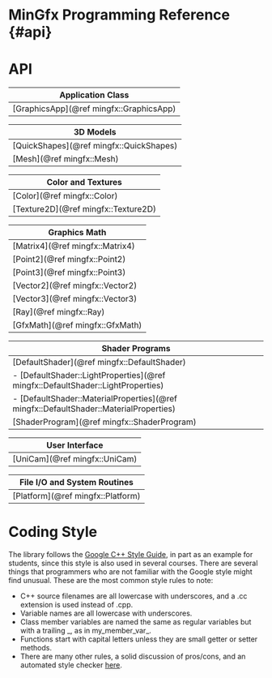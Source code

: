 MinGfx Programming Reference {#api}
==========

# API

| Application Class |
|-------------------|
| [GraphicsApp](@ref mingfx::GraphicsApp) |


| 3D Models |
|-----------|
| [QuickShapes](@ref mingfx::QuickShapes) |
| [Mesh](@ref mingfx::Mesh)               |


| Color and Textures |
|--------------------|
| [Color](@ref mingfx::Color)         |
| [Texture2D](@ref mingfx::Texture2D) |


| Graphics Math |
|---------------|
| [Matrix4](@ref mingfx::Matrix4) |
| [Point2](@ref mingfx::Point2)   |
| [Point3](@ref mingfx::Point3)   |
| [Vector2](@ref mingfx::Vector2) |
| [Vector3](@ref mingfx::Vector3) |
| [Ray](@ref mingfx::Ray)         |
| [GfxMath](@ref mingfx::GfxMath) |


| Shader Programs |
|-----------------|
| [DefaultShader](@ref mingfx::DefaultShader) |
|  - [DefaultShader::LightProperties](@ref mingfx::DefaultShader::LightProperties) |
|  - [DefaultShader::MaterialProperties](@ref mingfx::DefaultShader::MaterialProperties) |
| [ShaderProgram](@ref mingfx::ShaderProgram) |


| User Interface |
|----------------|
| [UniCam](@ref mingfx::UniCam) |


| File I/O and System Routines |
|------------------------------|
| [Platform](@ref mingfx::Platform) |




# Coding Style

The library follows the [Google C++ Style Guide](https://google.github.io/styleguide/cppguide.html), in part as an example for students, since this style is also used in several courses.  There are several things that programmers who are not familiar with the Google style might find unusual.  These are the most common style rules to note:
- C++ source filenames are all lowercase with underscores, and a .cc extension is used instead of .cpp.
- Variable names are all lowercase with underscores.
- Class member variables are named the same as regular variables but with a trailing _, as in my\_member\_var\_.
- Functions start with capital letters unless they are small getter or setter methods.
- There are many other rules, a solid discussion of pros/cons, and an automated style checker [here](https://google.github.io/styleguide/cppguide.html).

